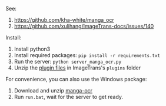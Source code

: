 See:

1. <https://github.com/kha-white/manga_ocr>
2. <https://github.com/xulihang/ImageTrans-docs/issues/140>

Install:

1. Install python3
2. Install required packages: `pip install -r requirements.txt`
3. Run the server: `python server_manga_ocr.py`
4. Unzip the [plugin files](https://github.com/xulihang/ImageTrans-docs/files/7919869/manga-ocr-plugin.zip) in ImageTrans's `plugins` folder

For convenience, you can also use the Windows package:

1. Download and unzip [manga-ocr](https://github.com/xulihang/ImageTrans_plugins/releases/download/plugins/manga-ocr.zip)
2. Run `run.bat`, wait for the server to get ready.

